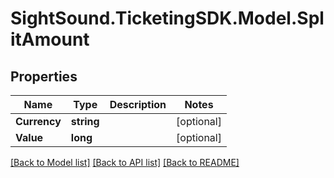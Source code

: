 # SightSound.TicketingSDK.Model.SplitAmount

## Properties

Name | Type | Description | Notes
------------ | ------------- | ------------- | -------------
**Currency** | **string** |  | [optional] 
**Value** | **long** |  | [optional] 

[[Back to Model list]](../README.md#documentation-for-models) [[Back to API list]](../README.md#documentation-for-api-endpoints) [[Back to README]](../README.md)

